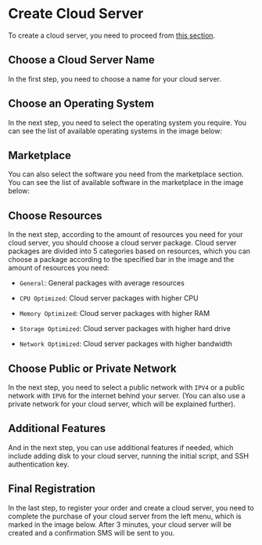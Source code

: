 # Create Cloud Server

To create a cloud server, you need to proceed from [this section](https://panel.virakcloud.com/instances/create).

## Choose a Cloud Server Name
In the first step, you need to choose a name for your cloud server.

<DarkModeImage
  dark-src="/images/guides/en/dark/instances/name.png"
  light-src="/images/guides/en/light/instances/name.png"
  alt="Registration image"
/>

## Choose an Operating System
In the next step, you need to select the operating system you require.
You can see the list of available operating systems in the image below:

<DarkModeImage
  dark-src="/images/guides/en/dark/instances/OS.png"
  light-src="/images/guides/en/light/instances/OS.png"
  alt="Registration image"
/>

## Marketplace
You can also select the software you need from the marketplace section.
You can see the list of available software in the marketplace in the image below:

<DarkModeImage
  dark-src="/images/guides/en/dark/instances/marketplace.png"
  light-src="/images/guides/en/light/instances/marketplace.png"
  alt="Registration image"
/>

## Choose Resources

In the next step, according to the amount of resources you need for your cloud server, you should choose a cloud server package.
Cloud server packages are divided into 5 categories based on resources, which you can choose a package according to the specified bar in the image and the amount of resources you need:

- `General`:
General packages with average resources

- `CPU Optimized`:
Cloud server packages with higher CPU

- `Memory Optimized`:
Cloud server packages with higher RAM

- `Storage Optimized`:
Cloud server packages with higher hard drive

- `Network Optimized`:
Cloud server packages with higher bandwidth

<DarkModeImage
  dark-src="/images/guides/en/dark/instances/hardwareOffering.png"
  light-src="/images/guides/en/light/instances/hardwareOffering.png"
  alt="Registration image"
/>

## Choose Public or Private Network
In the next step, you need to select a public network with `IPV4` or a public network with `IPV6` for the internet behind your server.
(You can also use a private network for your cloud server, which will be explained further).

<DarkModeImage
  dark-src="/images/guides/en/dark/instances/pubNetwork.png"
  light-src="/images/guides/en/light/instances/pubNetwork.png"
  alt="Registration image"
/>

## Additional Features
And in the next step, you can use additional features if needed, which include adding disk to your cloud server, running the initial script, and SSH authentication key.


<DarkModeImage
  dark-src="/images/guides/en/dark/instances/add-feature.png"
  light-src="/images/guides/en/light/instances/add-feature.png"
  alt="Registration image"
/>

## Final Registration
In the last step, to register your order and create a cloud server, you need to complete the purchase of your cloud server from the left menu, which is marked in the image below.
After 3 minutes, your cloud server will be created and a confirmation SMS will be sent to you.

<DarkModeImage
  dark-src="/images/guides/en/dark/instances/overal-os-info.png"
  light-src="/images/guides/en/light/instances/overal-os-info.png"
  alt="Registration image"
/>
